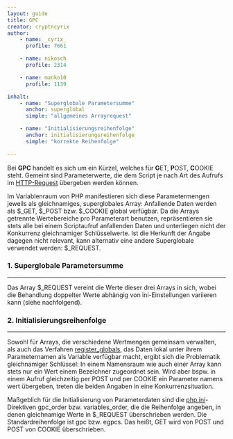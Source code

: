 ```yaml
---
layout: guide
title: GPC
creator: cryptncyrix
author: 
	- name: _cyrix_
	  profile: 7661

	- name: nikosch
	  profile: 2314

	- name: manko10
	  profile: 1139

inhalt:
	- name: "Superglobale Parametersumme"
	  anchor: superglobal
	  simple: "allgemeines Arrayrequest"

	- name: "Initialisierungsreihenfolge"
	  anchor: initialisierungsreihenfolge
	  simple: "korrekte Reihenfolge"
	  
---
```


Bei **GPC** handelt es sich um ein Kürzel, welches für **G**ET, **P**OST, **C**OOKIE steht. Gemeint sind Parameterwerte, die dem Script je nach Art des Aufrufs im [HTTP-Request](http://www.php.de/wiki-php/index.php/Request)  übergeben werden können.

Im Variablenraum von PHP manifestieren sich diese Parametermengen jeweils als gleichnamiges, superglobales Array: Anfallende Daten werden als $_GET, $_POST bzw. $_COOKIE global verfügbar. Da die Arrays getrennte Wertebereiche pro Parameterart benutzen, repräsentieren sie stets alle bei einem Scriptaufruf anfallenden Daten und unterliegen nicht der Konkurrenz gleichnamiger Schlüsselwerte. Ist die Herkunft der Angabe dagegen nicht relevant, kann alternativ eine andere Superglobale verwendet werden: $_REQUEST.

### 1. <a id="superglobal"></a>Superglobale Parametersumme
---
Das Array $_REQUEST vereint die Werte dieser drei Arrays in sich, wobei die Behandlung doppelter Werte abhängig von ini-Einstellungen variieren kann (siehe nachfolgend).

### 2. <a id="initialisierungsreihenfolge"></a>Initialisierungsreihenfolge
---
Sowohl für Arrays, die verschiedene Wertmengen gemeinsam verwalten, als auch das Verfahren [register_globals](http://www.php.de/wiki-php/index.php/Register_globals_(php.ini-Direktive)), das Daten lokal unter ihrem Parameternamen als Variable verfügbar macht, ergibt sich die Problematik gleichnamiger Schlüssel: In einem Namensraum wie auch einer Array kann stets nur ein Wert einem Bezeichner zugeordnet sein. Wird aber bspw. in einem Aufruf gleichzeitig per POST und per COOKIE ein Parameter namens wert übergeben, treten die beiden Angaben in eine Konkurrenzsituation. 

Maßgeblich für die Initialisierung von Parameterdaten sind die [php.ini](http://www.php.de/wiki-php/index.php/Php.ini)-Direktiven gpc_order bzw. variables_order, die die Reihenfolge angeben, in denen gleichnamige Werte in $_REQUEST überschrieben werden. Die Standardreihenfolge ist gpc bzw. egpcs. Das heißt, GET wird von POST und POST von COOKIE überschrieben.
